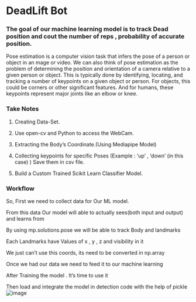 # DeadLift Bot
### The goal of our machine learning model is to track Dead position and cout the number of  reps , probability of accurate position.

Pose estimation is a computer vision task that infers the pose of a person or object in an mage or video. We can also think of pose estimation as the problem of determining the position and orientation of a camera relative to a given person or object. This is typically done by identifying, locating, and tracking a number of keypoints on a given object or person. For objects, this could be corners or other significant features. And for humans, these keypoints represent major joints like an elbow or knee.

### Take Notes 
1) Creating  Data-Set.

2) Use open-cv and Python to access the WebCam.

3) Extracting the Body’s Coordinate.(Using Mediapipe Model)

4) Collecting keypoints for specific  Poses (Example : ‘up’ , ‘down’ (in this case) ) Save  them in csv file.

5) Build a Custom Trained Scikit Learn Classifier Model.


### Workflow 

So, First we need to collect data for Our ML model.

From this data Our model will able to actually sees(both input and output) and learns from

By using mp.solutions.pose  we will be able to track Body and landmarks

Each Landmarks have Values of x , y , z and visibility in it

We just can’t use this coords, its need to be converted in np.array

Once we had our data we need to feed it to our machine learning

After Training the model . It’s time to use it

Then load and integrate the model in detection  code with the help of pickle 
![image](https://user-images.githubusercontent.com/90369532/206215684-8b49862d-3b4c-4cbc-96fe-efa80bd3c3ea.png)
